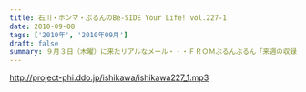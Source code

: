 ```yaml
---
title: 石川・ホンマ・ぶるんのBe-SIDE Your Life! vol.227-1
date: 2010-09-08
tags: ['2010年', '2010年09月']
draft: false
summary: ９月３日（木曜）に来たリアルなメール・・・ＦＲＯＭぶるんぶるん「来週の収録。月曜にどうしても外せない用事が出来てしまいました。収録日ずらすこと出来ますか？」そこから始まったスケジュール調整諸々・・・そして、収録は９月７日（火曜）の夜８時半からスタートしたわけですが～～～NAMAE
---
```


http://project-phi.ddo.jp/ishikawa/ishikawa227_1.mp3
